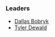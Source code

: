 ### Leaders
* [Dallas Bobryk](mailto:dallas.bobryk@owasp.org)
* [Tyler Dewald](mailto:tyler.dewald@owasp.org)
